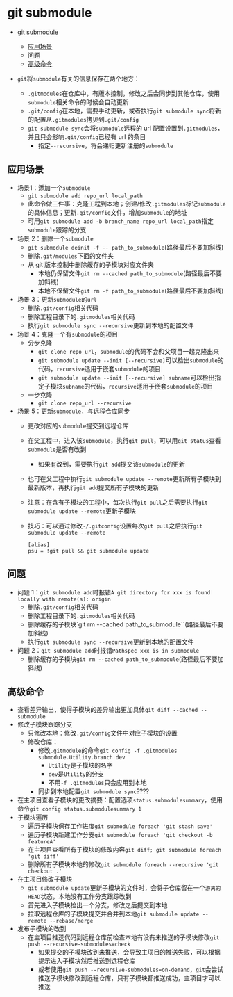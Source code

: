 # git submodule

- [git submodule](#git-submodule)
  - [应用场景](#%E5%BA%94%E7%94%A8%E5%9C%BA%E6%99%AF)
  - [问题](#%E9%97%AE%E9%A2%98)
  - [高级命令](#%E9%AB%98%E7%BA%A7%E5%91%BD%E4%BB%A4)

- `git`将`submodule`有关的信息保存在两个地方：
  - `.gitmodules`在仓库中，有版本控制，修改之后会同步到其他仓库，使用`submodule`相关命令的时候会自动更新
  - `.git/config`在本地，需要手动更新，或者执行`git submodule sync`将新的配置从`.gitmodules`拷贝到`.git/config`
  - `git submodule sync`会将`submodule`远程的 url 配置设置到`.gitmodules`，并且只会影响`.git/config`已经有 url 的条目
    - 指定`--recursive`，将会递归更新注册的`submodule`

## 应用场景

- 场景1：添加一个`submodule`
  - `git submodule add repo_url local_path`
  - 此命令做三件事：克隆工程到本地；创建/修改`.gitmodules`标记`submodule`的具体信息；更新`.git/config`文件，增加`submodule`的地址
  - 可用`git submodule add -b branch_name repo_url local_path`指定`submodule`跟踪的分支
- 场景 2：删除一个`submodule`
  - `git submodule deinit -f -- path_to_submodule`(路径最后不要加斜线)
  - 删除`.git/modules`下面的文件夹
  - 从 git 版本控制中删除缓存的子模块对应文件夹
    - 本地仍保留文件`git rm --cached path_to_submodule`(路径最后不要加斜线)
    - 本地不保留文件`git rm -f path_to_submodule`(路径最后不要加斜线)
- 场景 3：更新`submodule`的`url`
  - 删除`.git/config`相关代码
  - 删除工程目录下的`.gitmodules`相关代码
  - 执行`git submodule sync --recursive`更新到本地的配置文件
- 场景 4：克隆一个有`submodule`的项目
  - 分步克隆
    - `git clone repo_url`，`submodule`的代码不会和父项目一起克隆出来
    - `git submodule update --init [--recursive]`可以检出`submodule`的代码，`recursive`适用于嵌套`submodule`的项目
    - `git submodule update --init [--recursive] subname`可以检出指定子模块`subname`的代码，`recursive`适用于嵌套`submodule`的项目
  - 一步克隆
    - `git clone repo_url --recursive`
- 场景 5：更新`submodule`，与远程仓库同步
  - 更改对应的`submodule`提交到远程仓库
  - 在父工程中，进入该`submodule`，执行`git pull`，可以用`git status`查看`submodule`是否有改到
    - 如果有改到，需要执行`git add`提交该`submodule`的更新
  - 也可在父工程中执行`git submodule update --remote`更新所有子模块到最新版本，再执行`git add`提交所有子模块的更新
  - 注意：在含有子模块的工程中，每次执行`git pull`之后需要执行`git submodule update --remote`更新子模块
  - 技巧：可以通过修改`~/.gitconfig`设置每次`git pull`之后执行`git submodule update --remote`

    ```code
    [alias]
    psu = !git pull && git submodule update
    ```

## 问题

- 问题 1：`git submodule add`时报错`A git directory for xxx is found locally with remote(s): origin`
  - 删除`.git/config`相关代码
  - 删除工程目录下的`.gitmodules`相关代码
  - 删除缓存的子模块`git rm --cached path_to_submodule``(路径最后不要加斜线)
  - 执行`git submodule sync --recursive`更新到本地的配置文件
- 问题 2：`git submodule add`时报错`Pathspec xxx is in submodule`
  - 删除缓存的子模块`git rm --cached path_to_submodule`(路径最后不要加斜线)

## 高级命令

- 查看差异输出，使得子模块的差异输出更加具体`git diff --cached --submodule`
- 修改子模块跟踪分支
  - 只修改本地：修改`.git/config`文件中对应子模块的设置
  - 修改仓库：
    - 修改`.gitmodule`的命令`git config -f .gitmodules submodule.Utility.branch dev`
      - `Utility`是子模块的名字
      - `dev`是`Utility`的分支
      - 不用`-f .gitmodules`只会应用到本地
    - 同步到本地配置`git submodule sync`????
- 在主项目查看子模块的更改摘要：配置选项`status.submodulesummary`，使用命令`git config status.submodulesummary 1`
- 子模块遍历
  - 遍历子模块保存工作进度`git submodule foreach 'git stash save'`
  - 遍历子模块新建工作分支`git submodule foreach 'git checkout -b featureA'`
  - 在主项目查看所有子模块的修改内容`git diff; git submodule foreach 'git diff'`
  - 删除所有子模块本地的修改`git submodule foreach --recursive 'git checkout .'`
- 在主项目修改子模块
  - `git submodule update`更新子模块的文件时，会将子仓库留在一个`游离的HEAD`状态，本地没有工作分支跟踪改到
  - 首先进入子模块检出一个分支，修改之后提交到本地
  - 拉取远程仓库的子模块提交并合并到本地`git submodule update --remote --rebase/merge`
- 发布子模块的改到
  - 在主项目推送代码到远程仓库前检查本地有没有未推送的子模块修改`git push --recursive-submodules=check`
    - 如果提交的子模块改到未推送，会导致主项目的推送失败，可以根据提示进入子模块然后推送到远程仓库
    - 或者使用`git push --recursive-submodules=on-demand`，`git`会尝试推送子模块修改到远程仓库，只有子模块都推送成功，主项目才可以推送
